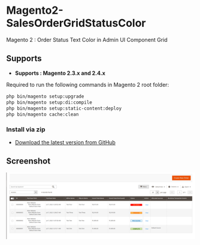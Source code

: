 # Magento2-SalesOrderGridStatusColor
Magento 2 : Order Status Text Color in Admin UI Component Grid

## Supports

- <b>Supports : Magento 2.3.x and 2.4.x</b>

Required to run the following commands in Magento 2 root folder:

```
php bin/magento setup:upgrade
php bin/magento setup:di:compile
php bin/magento setup:static-content:deploy
php bin/magento cache:clean
```

### Install via zip

* [Download the latest version from GitHub](https://github.com/vrajeshpatel4u/Magento2-SalesOrderGridStatusColor/archive/refs/heads/main.zip)

## Screenshot

<img src="https://github.com/vrajeshpatel4u/Magento2-SalesOrderGridStatusColor/blob/main/SalesOrderGridStatusColor/docs/SalesOrderGridStatusColor.png"/>
